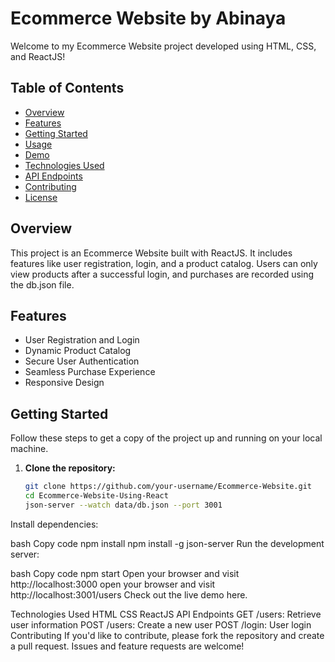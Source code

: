 # Ecommerce Website by Abinaya

Welcome to my Ecommerce Website project developed using HTML, CSS, and ReactJS!

## Table of Contents
- [Overview](#overview)
- [Features](#features)
- [Getting Started](#getting-started)
- [Usage](#usage)
- [Demo](#demo)
- [Technologies Used](#technologies-used)
- [API Endpoints](#api-endpoints)
- [Contributing](#contributing)
- [License](#license)

## Overview
This project is an Ecommerce Website built with ReactJS. It includes features like user registration, login, and a product catalog. Users can only view products after a successful login, and purchases are recorded using the db.json file.

## Features
- User Registration and Login
- Dynamic Product Catalog
- Secure User Authentication
- Seamless Purchase Experience
- Responsive Design

## Getting Started
Follow these steps to get a copy of the project up and running on your local machine.

1. **Clone the repository:**
   ```bash
   git clone https://github.com/your-username/Ecommerce-Website.git
   cd Ecommerce-Website-Using-React
   json-server --watch data/db.json --port 3001
Install dependencies:

bash
Copy code
npm install
npm install -g json-server
Run the development server:

bash
Copy code
npm start
Open your browser and visit http://localhost:3000
open your browser and visit http://localhost:3001/users
Check out the live demo here.

Technologies Used
HTML
CSS
ReactJS
API Endpoints
GET /users: Retrieve user information
POST /users: Create a new user
POST /login: User login
Contributing
If you'd like to contribute, please fork the repository and create a pull request. Issues and feature requests are welcome!

